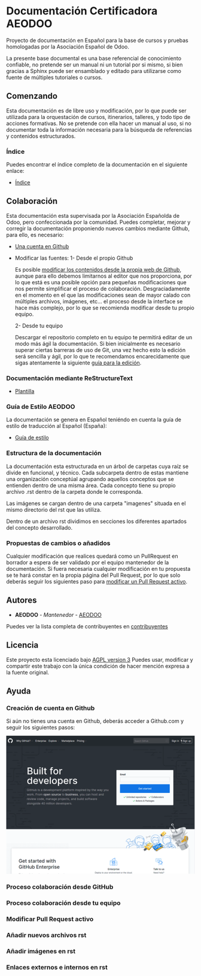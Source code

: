 # Documentación Certificadora AEODOO

Proyecto de documentación en Español para la base de cursos y pruebas homologadas
por la Asociación Español de Odoo.

La presente base documental es una base referencial de conocimiento confiable,
no pretende ser un manual ni un tutorial por si mismo, si bien gracias a Sphinx puede ser
ensamblado y editado para utilizarse como fuente de múltiples tutoriales o cursos.

## Comenzando

Esta documentación es de libre uso y modificación, por lo que puede ser utilizada para la
orquestación de cursos, itinerarios, talleres, y todo tipo de acciones formativas. No se pretende
con ella hacer un manual al uso, si no documentar toda la información
necesaria para la búsqueda de referencias y contenidos estructurados.

### Índice

Puedes encontrar el índice completo de la documentación en el siguiente enlace:

* [Índice](https://github.com/aeodoo/documentacion/blob/13.0/index.rst) 

## Colaboración

Esta documentación esta supervisada por la Asociación Españolda de Odoo, pero
confeccionada por la comunidad. Puedes completar, mejorar y corregir la documentación
proponiendo nuevos cambios mediante Github, para ello, es necesario:

* [Una cuenta en Github](#creacion-de-cuenta-en-github)
* Modificar las fuentes:
	1- Desde el propio Github

	Es posible [modificar los contenidos desde la propia web de Github](#proceso-colaboracion-desde-tu-equipo), aunque
	para ello debemos limitarnos al editor que nos proporciona, por lo que está es una posible
	opción para pequeñas modificaciones que nos permite simplificar el proceso de colaboración.
	Desgraciadamente en el momento en el que las modificaciones sean de mayor calado con múltiples
	archivos, imágenes, etc... el proceso desde la interface se hace más complejo, por lo que se 
	recomienda modificar desde tu propio equipo.

	2- Desde tu equipo

	Descargar el repositorio completo en tu equipo te permitirá editar de un modo más ágil la documentación.
	Si bien inicialmente es necesario superar ciertas barreras de uso de Git, una vez hecho esto la edición
	será sencilla y ágil, por lo que te recomendamos encarecidamente que sigas atentamente la siguiente 
	[guía para la edición](#proceso-colaboracion-desde-tu-equipo).
			
### Documentación mediante ReStructureText

* [Plantilla](https://github.com/aeodoo/documentacion/blob/13.0/plantilla.rst) 

### Guía de Estilo AEODOO

La documentación se genera en Español teniéndo en cuenta la guía de estilo de traducción al Español (España):

* [Guía de estilo](https://www.aeodoo.org/traduccion-de-odoo-al-espanol-de-espana) 

### Estructura de la documentación

La documentación esta estructurada en un árbol de carpetas cuya raíz se divide en funcional, y técnico.
Cada subcarpeta dentro de estas mantiene una organización conceptúal agrupando aquellos conceptos que se entienden
dentro de una misma área. Cada concepto tiene su propio archivo .rst dentro de la carpeta donde le corresponda.

Las imágenes se cargan dentro de una carpeta "imagenes" situada en el mismo directorio del rst que las utiliza.

Dentro de un archivo rst dividimos en secciones los diferentes apartados del concepto desarrollado.

### Propuestas de cambios o añadidos

Cualquier modificación que realices quedará como un PullRequest en borrador a espera de ser validado por el
equipo mantenedor de la documentación. Si fuera necesaria cualquier modificación en tu propuesta se te hará constar en la
propia página del Pull Request, por lo que solo deberás seguir los siguientes paso para [modificar un Pull Request activo](#modificar-pull-request-activo).

## Autores

* **AEODOO** - *Mantenedor* - [AEODOO](https://www.aeodoo.org)

Puedes ver la lista completa de contribuyentes en [contribuyentes](https://github.com/aeodoo/documentacion/contributors) 

## Licencia

Este proyecto esta licenciado bajo [AGPL version 3](https://www.gnu.org/licenses/agpl-3.0.html)
Puedes usar, modificar y compartir este trabajo con la única condición de hacer mención expresa a la fuente original.

## Ayuda

### Creación de cuenta en Github

Si aún no tienes una cuenta en Github, deberás acceder a Github.com y seguir los siguientes pasos:

![](readme_images/creacion_cuenta_github.gif)

### Proceso colaboración desde GitHub

### Proceso colaboración desde tu equipo

### Modificar Pull Request activo

### Añadir nuevos archivos rst

### Añadir imágenes en rst

### Enlaces externos e internos en rst




